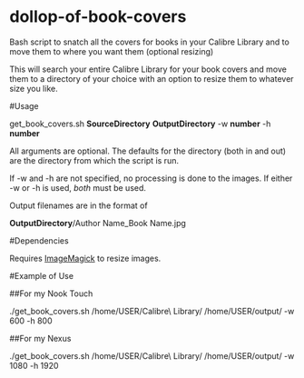 # dollop-of-book-covers
Bash script to snatch all the covers for books in your Calibre Library and to move them to where you want them (optional resizing)


This will search your entire Calibre Library for your book covers and move them to a directory of your choice with an option to resize them to whatever size you like.

#Usage

get_book_covers.sh **SourceDirectory** **OutputDirectory** -w **number** -h **number**

All arguments are optional. The defaults for the directory (both in and out) are the directory from which the script is run.

If -w and -h are not specified, no processing is done to the images. If either -w or -h is used, *both* must be used.

Output filenames are in the format of

**OutputDirectory**/Author Name_Book Name.jpg

#Dependencies

Requires [ImageMagick](https://www.imagemagick.org/script/index.php) to resize images.


#Example of Use

##For my Nook Touch

./get_book_covers.sh /home/USER/Calibre\ Library/ /home/USER/output/ -w 600 -h 800

##For my Nexus

./get_book_covers.sh /home/USER/Calibre\ Library/ /home/USER/output/ -w 1080 -h 1920


